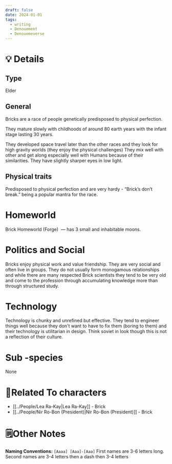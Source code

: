 ```yaml
---
draft: false
date: 2024-01-01
tags:
  - writing
  - Denouement
  - Denouemeverse
---
```

# 💡 Details
## Type
Elder
## General
Bricks are a race of people genetically predisposed to physical perfection.

They mature slowly with childhoods of around 80 earth years with the infant stage lasting 30 years.

They developed space travel later than the other races and they look for high gravity worlds (they enjoy the physical challenges) They mix well with other and get along especially well with Humans because of their similarities. They have slightly sharper eyes in low light.
## Physical traits
Predisposed to physical perfection and are very hardy - “Brick’s don’t break.” being a popular mantra for the race. 
# Homeworld 
Brick Homeworld (Forge)  — has 3 small and inhabitable moons.
# Politics and Social
Bricks enjoy physical work and value friendship. They are very social and often live in groups. They do not usually form monogamous relationships and while there are many respected Brick scientists they tend to be very old and come to the profession through accumulating knowledge more than through structured study.
# Technology
Technology is chunky and unrefined but effective. They tend to engineer things well because they don't want to have to fix them (boring to them) and their technology is utilitarian in design. Think soviet in look though this is not a reflection of their culture.
# Sub -species 
None

# **👤Related To characters**
-  [[../People/Lea Ra-Kay|Lea Ra-Kay]] - Brick
- [[../People/Nir Ro-Bon (President)|Nir Ro-Bon (President)]] - Brick
# 🗒️Other Notes
**Naming Conventions:** ``[Aaaa] [Aaa]-[Aaa]`` First names are 3-6 letters long. Second names are 3-4 letters then a dash then 3-4 letters
